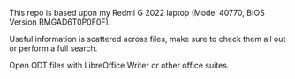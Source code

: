 
This repo is based upon my Redmi G 2022 laptop (Model 40770, BIOS Version RMGAD6T0P0F0F).

Useful information is scattered across files, make sure to check them all out or perform a full search.

Open ODT files with LibreOffice Writer or other office suites.

